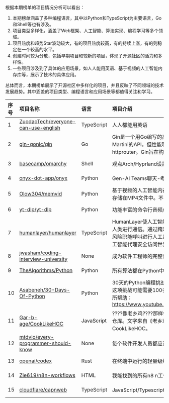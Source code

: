 根据本期榜单的项目情况分析可以看出：

1. 本期榜单涵盖了多种编程语言，其中以Python和TypeScript为主要语言，Go和Shell等也有涉及。
2. 项目类型多样化，涵盖了Web框架、人工智能、算法实现、编程学习等多个领域。
3. 项目热度和趋势Star波动较大，有的项目热度较高，有的持续上涨，有的则稳定在一个较高的水平。
4. 创建时间较为分散，包括早期项目和较新的项目，体现了开源社区的活力和多样性。
5. 一些项目涉及到了具体的应用场景，如人人能用英语、基于视频的人工智能内存库等，展示了技术的具体应用。

总体而言，本期榜单展示了开源社区中多样化的项目，并且反映了不同领域的技术发展趋势。其中涵盖的项目类型、编程语言和应用场景等都值得关注和学习。

|序号|项目名称|语言|项目介绍|趋势Star|当前Star|热度|创建时间|
|:---|:---|:---|:---|:---|:---|:---|:---|
|1|[ZuodaoTech/everyone-can-use-english](https://github.com/ZuodaoTech/everyone-can-use-english)|TypeScript|人人都能用英语|600|29798|191|2019-03-15|
|2|[gin-gonic/gin](https://github.com/gin-gonic/gin)|Go|Gin是一个用Go编写的高性能HTTP Web框架。它提供了一个类似Martini的API，但性能明显更好--快了40倍--这要归功于httprouter。Gin旨在构建REST API、Web应用程序和微服务。|610|85839|191|2014-06-16|
|3|[basecamp/omarchy](https://github.com/basecamp/omarchy)|Shell|观点Arch/Hyprland设置|527|10748|164|2025-06-01|
|4|[onyx-dot-app/onyx](https://github.com/onyx-dot-app/onyx)|Python|Gen-AI Teams聊天-考虑ChatGPT是否可以访问您团队的独特知识。|392|14025|124|2023-04-27|
|5|[Olow304/memvid](https://github.com/Olow304/memvid)|Python|基于视频的人工智能内存库。通过闪电般的语义搜索将数百万个文本块存储在MP4文件中。不需要数据库。|359|9194|114|2025-05-27|
|6|[yt-dlp/yt-dlp](https://github.com/yt-dlp/yt-dlp)|Python|功能丰富的命令行音频/视频下载器|341|128079|106|2020-10-26|
|7|[humanlayer/humanlayer](https://github.com/humanlayer/humanlayer)|TypeScript|HumanLayer使人工智能代理能够在基于工具和可编程的工作流程中与人类进行通信。通过跨越松弛、电子邮件等的审批工作流程，确保对高风险职能呼叫进行人工监督。  带上您选择的LLM和框架，开始让您的人工智能代理安全访问世界。抽象的工作流程、人参与循环、工具调用|322|3164|101|2024-08-05|
|8|[jwasham/coding-interview-university](https://github.com/jwasham/coding-interview-university)|None|成为软件工程师的完整计算机科学学习计划。|301|329931|98|2016-06-06|
|9|[TheAlgorithms/Python](https://github.com/TheAlgorithms/Python)|Python|所有算法都在Python中实现|278|209293|93|2016-07-16|
|10|[Asabeneh/30-Days-Of-Python](https://github.com/Asabeneh/30-Days-Of-Python)|Python|30天的Python编程挑战是在30天内学习Python编程语言的分步指南。这项挑战可能需要100多天，请遵循您自己的节奏。  这些视频也可能有所帮助：https://www.youtube.com/channel/UC7PNRuno1rzYPb1xLa4yktw|260|50258|84|2019-11-19|
|11|[Gar-b-age/CookLikeHOC](https://github.com/Gar-b-age/CookLikeHOC)|JavaScript|????像老乡鸡????那样做饭。主要部分于2024年完工，非老乡鸡官方仓库。文字来自《老乡鸡菜品溯源报告》，并做归纳、编辑与整理。CookLikeHOC。|254|18540|83|2024-04-10|
|12|[mtdvio/every-programmer-should-know](https://github.com/mtdvio/every-programmer-should-know)|None|每个软件开发人员都应该了解的（大部分）技术知识的集合|206|92310|68|2017-08-24|
|13|[openai/codex](https://github.com/openai/codex)|Rust|在终端中运行的轻量级编码代理|208|44642|67|2025-04-13|
|14|[Zie619/n8n-workflows](https://github.com/Zie619/n8n-workflows)|HTML|我能找到的所有n8 n工作流程（也来自网站本身）|194|33811|66|2025-05-14|
|15|[cloudflare/capnweb](https://github.com/cloudflare/capnweb)|TypeScript|JavaScript/Typescript-native、低模板、对象功能的PRC系统|208|2587|64|2025-06-08|
